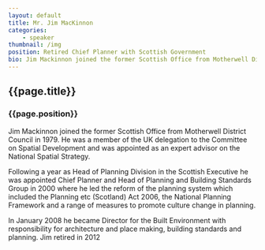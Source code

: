 ```yaml
---
layout: default
title: Mr. Jim MacKinnon
categories: 
    - speaker
thumbnail: /img
position: Retired Chief Planner with Scottish Government
bio: Jim Mackinnon joined the former Scottish Office from Motherwell District Council in 1979. He was a member of the UK delegation to the Committee on Spatial Development and was appointed as an expert advisor on the National Spatial Strategy.  
---
```


## {{page.title}}
### {{page.position}}

Jim Mackinnon joined the former Scottish Office from Motherwell District Council in 1979. He was a member of the UK delegation to the Committee on Spatial Development and was appointed as an expert advisor on the National Spatial Strategy.  

Following a year as Head of Planning Division in the Scottish Executive he was appointed Chief Planner and Head of Planning and Building Standards Group in 2000 where he led the reform of the planning system which included the Planning etc (Scotland) Act 2006, the National Planning Framework and a range of measures to promote culture change in planning. 

In January 2008 he became Director for the Built Environment with responsibility for architecture and place making, building standards and planning.  Jim retired in 2012